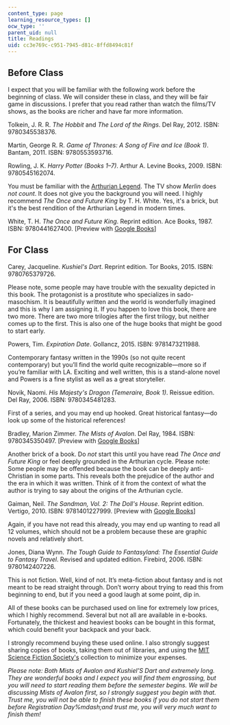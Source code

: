 ```yaml
---
content_type: page
learning_resource_types: []
ocw_type: ''
parent_uid: null
title: Readings
uid: cc3e769c-c951-7945-d81c-8ffd8494c81f
---
```


Before Class
------------

I expect that you will be familiar with the following work before the beginning of class. We will consider these in class, and they will be fair game in discussions. I prefer that you read rather than watch the films/TV shows, as the books are richer and have far more information.

Tolkein, J. R. R. _The Hobbit_ and _The Lord of the Rings_. Del Ray, 2012. ISBN: 9780345538376.

Martin, George R. R. _Game of Thrones: A Song of Fire and Ice (Book 1)_. Bantam, 2011. ISBN: 9780553593716.

Rowling, J. K. _Harry Potter (Books 1–7)_. Arthur A. Levine Books, 2009. ISBN: 9780545162074.

You must be familiar with the [Arthurian Legend](https://www.britannica.com/topic/Arthurian-legend). The TV show _Merlin_ does _not count_. It does not give you the background you will need. I highly recommend _The Once and Future King_ by T. H. White. Yes, it's a brick, but it's the best rendition of the Arthurian Legend in modern times.

White, T. H. _The Once and Future King_. Reprint edition. Ace Books, 1987. ISBN: 9780441627400. \[Preview with [Google Books](https://books.google.com/books?id=WiqKox9nOgwC&lpg=PP1&pg=PP1#v=onepage&q&f=false)\]

For Class
---------

Carey, Jacqueline. _Kushiel's Dart_. Reprint edition. Tor Books, 2015. ISBN: 9780765379726.

Please note, some people may have trouble with the sexuality depicted in this book. The protagonist is a prostitute who specializes in sado-masochism. It is beautifully written and the world is wonderfully imagined and this is why I am assigning it. If you happen to love this book, there are two more. There are two more trilogies after the first trilogy, but neither comes up to the first. This is also one of the huge books that might be good to start early.

Powers, Tim. _Expiration Date_. Gollancz, 2015. ISBN: 9781473211988.

Contemporary fantasy written in the 1990s (so not quite recent contemporary) but you’ll find the world quite recognizable—more so if you’re familiar with LA. Exciting and well written, this is a stand-alone novel and Powers is a fine stylist as well as a great storyteller.

Novik, Naomi. _His Majesty's Dragon (Temeraire, Book 1)_. Reissue edition. Del Ray, 2006. ISBN: 9780345481283.

First of a series, and you may end up hooked. Great historical fantasy—do look up some of the historical references!

Bradley, Marion Zimmer. _The Mists of Avalon_. Del Ray, 1984. ISBN: 9780345350497. \[Preview with [Google Books](https://books.google.com/books?id=hPHO7A8n_Q0C&lpg=PP1&dq=the%20mists%20of%20avalon&pg=PP1#v=onepage&q&f=false)\]

Another brick of a book. Do _not_ start this until you have read _The Once and Future King_ or feel deeply grounded in the Arthurian cycle. Please note: Some people may be offended because the book can be deeply anti-Christian in some parts. This reveals both the prejudice of the author and the era in which it was written. Think of it from the context of what the author is trying to say about the origins of the Arthurian cycle.

Gaiman, Neil. _The Sandman, Vol. 2: The Doll's House_. Reprint edition. Vertigo, 2010. ISBN: 9781401227999. \[Preview with [Google Books](https://books.google.com/books?id=9e_jAAAAQBAJ&lpg=PA1&dq=the%20sandman%20vol.%202&pg=PA1#v=onepage&q&f=false)\]

Again, if you have not read this already, you may end up wanting to read all 12 volumes, which should not be a problem because these are graphic novels and relatively short.

Jones, Diana Wynn. _The Tough Guide to Fantasyland: The Essential Guide to Fantasy Travel_. Revised and updated edition. Firebird, 2006. ISBN: 9780142407226.

This is not fiction. Well, kind of not. It’s meta-fiction about fantasy and is not meant to be read straight through. Don’t worry about trying to read this from beginning to end, but if you need a good laugh at some point, dip in.

All of these books can be purchased used on line for extremely low prices, which I highly recommend. Several but not all are available in e-books. Fortunately, the thickest and heaviest books can be bought in this format, which could benefit your backpack and your back.

I strongly recommend buying these used online. I also strongly suggest sharing copies of books, taking them out of libraries, and using the [MIT Science Fiction Society's](http://mitsfs.mit.edu/) collection to minimize your expenses.

_Please note: Both Mists of Avalon and Kushiel’S Dart and extremely long. They are wonderful books and I expect you will find them engrossing, but you will need to start reading them before the semester begins. We will be discussing Mists of Avalon first, so I strongly suggest you begin with that. Trust me, you will not be able to finish these books if you do not start them before Registration Day%mdash;and trust me, you will very much want to finish them!_